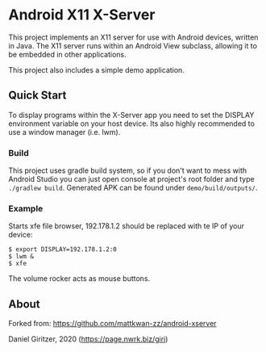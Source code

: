 Android X11 X-Server
=============

This project implements an X11 server for use with Android devices, written in Java. The X11 server runs within an Android View subclass, allowing it to be embedded in other applications.

This project also includes a simple demo application. 

Quick Start
----------------

To display programs within the X-Server app you need to set the DISPLAY environment variable on your host device. Its also highly recommended to use a window manager (i.e. lwm).

### Build

This project uses gradle build system, so if you don't want to mess with Android Studio you can just
 open console at project's root folder and type `./gradlew build`. Generated APK can be found under
 `demo/build/outputs/`.


### Example 

Starts xfe file browser, 192.178.1.2 should be replaced with te IP of your device:

```
$ export DISPLAY=192.178.1.2:0
$ lwm &
$ xfe
```

The volume rocker acts as mouse buttons.

About
--------

Forked from: https://github.com/mattkwan-zz/android-xserver

Daniel Giritzer, 2020 (https://page.nwrk.biz/giri)